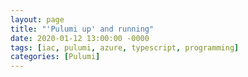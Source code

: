 ```yaml
---
layout: page
title: "'Pulumi up' and running"
date: 2020-01-12 13:00:00 -0000
tags: [iac, pulumi, azure, typescript, programming]
categories: [Pulumi]
---
```

